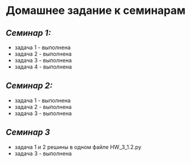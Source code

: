 # **Домашнее задание к семинарам**
## *Семинар 1:*
* задача 1 - выполнена
* задача 2 - выполнена
* задача 3 - выполнена
* задача 4 - выполнена
## *Семинар 2:*
* задача 1 - выполнена
* задача 2 - выполнена
* задача 3 - выполнена
## *Семинар 3*
* задача 1 и 2 решины в одном файле HW_3_1.2.py
* задача 3 - выполнена